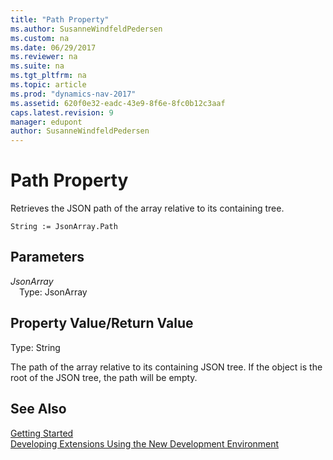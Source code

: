 ```yaml
---
title: "Path Property"
ms.author: SusanneWindfeldPedersen
ms.custom: na
ms.date: 06/29/2017
ms.reviewer: na
ms.suite: na
ms.tgt_pltfrm: na
ms.topic: article
ms.prod: "dynamics-nav-2017"
ms.assetid: 620f0e32-eadc-43e9-8f6e-8fc0b12c3aaf
caps.latest.revision: 9
manager: edupont
author: SusanneWindfeldPedersen
---
```


# Path Property
Retrieves the JSON path of the array relative to its containing tree.

```
String := JsonArray.Path
```

## Parameters
*JsonArray*  
&emsp;Type: JsonArray

## Property Value/Return Value
Type: String

The path of the array relative to its containing JSON tree.
If the object is the root of the JSON tree, the path will be empty.

## See Also
[Getting Started](../devenv-get-started.md)  
[Developing Extensions Using the New Development Environment](../devenv-dev-overview.md)

